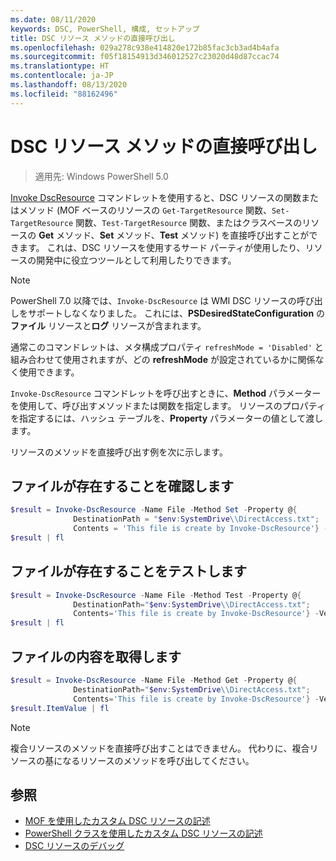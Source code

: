 ```yaml
---
ms.date: 08/11/2020
keywords: DSC, PowerShell, 構成, セットアップ
title: DSC リソース メソッドの直接呼び出し
ms.openlocfilehash: 029a278c938e414820e172b85fac3cb3ad4b4afa
ms.sourcegitcommit: f05f18154913d346012527c23020d48d87ccac74
ms.translationtype: HT
ms.contentlocale: ja-JP
ms.lasthandoff: 08/13/2020
ms.locfileid: "88162496"
---
```

# <a name="calling-dsc-resource-methods-directly"></a>DSC リソース メソッドの直接呼び出し

>適用先: Windows PowerShell 5.0

[Invoke DscResource](/powershell/module/PSDesiredStateConfiguration/Invoke-DscResource) コマンドレットを使用すると、DSC リソースの関数またはメソッド (MOF ベースのリソースの `Get-TargetResource` 関数、`Set-TargetResource` 関数、`Test-TargetResource` 関数、またはクラスベースのリソースの **Get** メソッド、**Set** メソッド、**Test** メソッド) を直接呼び出すことができます。 これは、DSC リソースを使用するサード パーティが使用したり、リソースの開発中に役立つツールとして利用したりできます。

> [!NOTE]
> PowerShell 7.0 以降では、`Invoke-DscResource` は WMI DSC リソースの呼び出しをサポートしなくなりました。 これには、**PSDesiredStateConfiguration** の**ファイル** リソースと**ログ** リソースが含まれます。

通常このコマンドレットは、メタ構成プロパティ `refreshMode = 'Disabled'` と組み合わせて使用されますが、どの **refreshMode** が設定されているかに関係なく使用できます。

`Invoke-DscResource` コマンドレットを呼び出すときに、**Method** パラメーターを使用して、呼び出すメソッドまたは関数を指定します。 リソースのプロパティを指定するには、ハッシュ テーブルを、**Property** パラメーターの値として渡します。

リソースのメソッドを直接呼び出す例を次に示します。

## <a name="ensure-a-file-is-present"></a>ファイルが存在することを確認します

```powershell
$result = Invoke-DscResource -Name File -Method Set -Property @{
              DestinationPath = "$env:SystemDrive\\DirectAccess.txt";
              Contents = 'This file is create by Invoke-DscResource'} -Verbose
$result | fl
```

## <a name="test-that-a-file-is-present"></a>ファイルが存在することをテストします

```powershell
$result = Invoke-DscResource -Name File -Method Test -Property @{
              DestinationPath="$env:SystemDrive\\DirectAccess.txt";
              Contents='This file is create by Invoke-DscResource'} -Verbose
$result | fl
```

## <a name="get-the-contents-of-file"></a>ファイルの内容を取得します

```powershell
$result = Invoke-DscResource -Name File -Method Get -Property @{
              DestinationPath="$env:SystemDrive\\DirectAccess.txt";
              Contents='This file is create by Invoke-DscResource'} -Verbose
$result.ItemValue | fl
```

>[!NOTE]
> 複合リソースのメソッドを直接呼び出すことはできません。 代わりに、複合リソースの基になるリソースのメソッドを呼び出してください。

## <a name="see-also"></a>参照

- [MOF を使用したカスタム DSC リソースの記述](../resources/authoringResourceMOF.md)
- [PowerShell クラスを使用したカスタム DSC リソースの記述](../resources/authoringResourceClass.md)
- [DSC リソースのデバッグ](../troubleshooting/debugResource.md)
